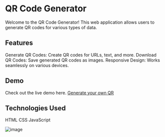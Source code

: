 # QR Code Generator
Welcome to the QR Code Generator! This web application allows users to generate QR codes for various types of data.

## Features
Generate QR Codes: Create QR codes for URLs, text, and more.
Download QR Codes: Save generated QR codes as images.
Responsive Design: Works seamlessly on various devices.
## Demo
Check out the live demo here. [Generate your own QR](https://iamvibhav.github.io/QR-Code-Generator/)

## Technologies Used
HTML
CSS
JavaScript

![image](https://github.com/iamvibhav/QR-Code-Generator/assets/139247683/f6e48e4e-a1a0-413c-a184-da02cfb21039)
